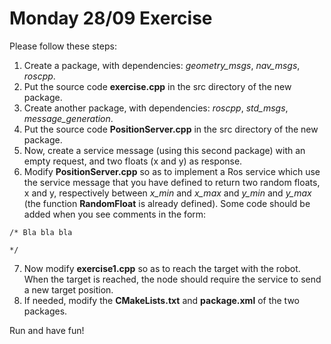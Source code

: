# Monday 28/09 Exercise

Please follow these steps:

1. Create a package, with dependencies: *geometry_msgs*, *nav_msgs*, *roscpp*.
2. Put the source code **exercise.cpp** in the src directory of the new package.
3. Create another package, with dependencies: *roscpp*, *std_msgs*, *message_generation*.
4. Put the source code **PositionServer.cpp** in the src directory of the new package.
5. Now, create a service message (using this second package) with an empty request, and two floats (x and y) as response.
6. Modify **PositionServer.cpp** so as to implement a Ros service which use the service message that you have defined to return two random floats, x and y, respectively between *x_min* and *x_max* and *y_min* and *y_max* (the function **RandomFloat** is already defined). Some code should be added when you see comments in the form:
```
/* Bla bla bla

*/
```
7. Now modify **exercise1.cpp** so as to reach the target with the robot. When the target is reached, the node should require the service to send a new target position.
8. If needed, modify the **CMakeLists.txt** and **package.xml** of the two packages.

Run and have fun!
